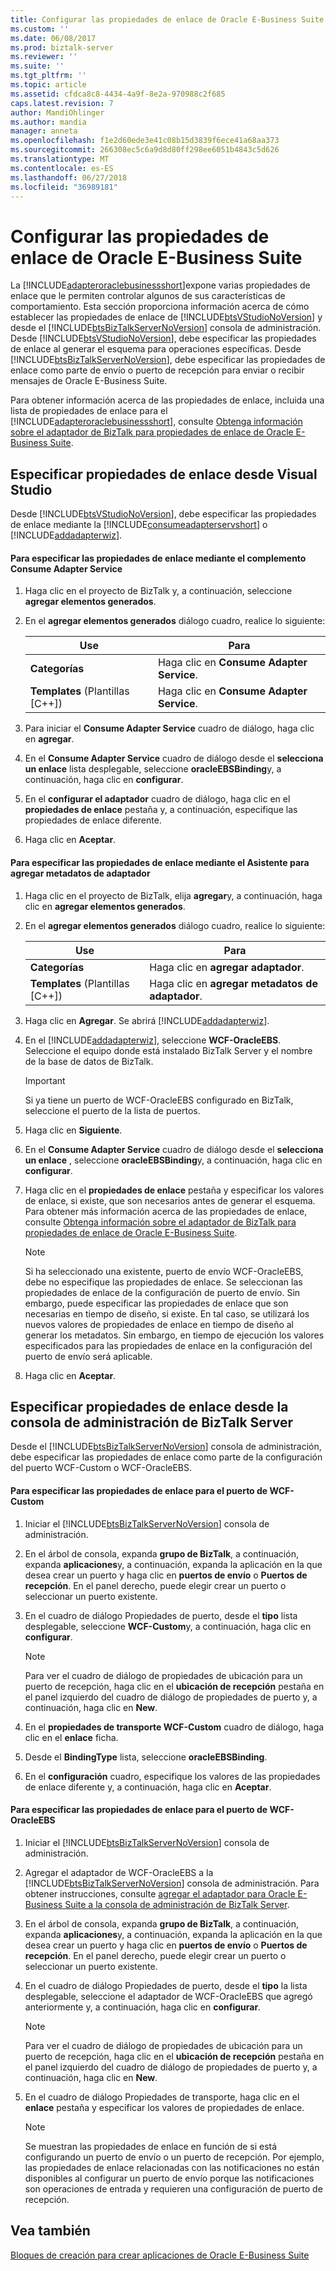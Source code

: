```yaml
---
title: Configurar las propiedades de enlace de Oracle E-Business Suite | Microsoft Docs
ms.custom: ''
ms.date: 06/08/2017
ms.prod: biztalk-server
ms.reviewer: ''
ms.suite: ''
ms.tgt_pltfrm: ''
ms.topic: article
ms.assetid: cfdca8c8-4434-4a9f-8e2a-970988c2f685
caps.latest.revision: 7
author: MandiOhlinger
ms.author: mandia
manager: anneta
ms.openlocfilehash: f1e2d60ede3e41c08b15d3839f6ece41a68aa373
ms.sourcegitcommit: 266308ec5c6a9d8d80ff298ee6051b4843c5d626
ms.translationtype: MT
ms.contentlocale: es-ES
ms.lasthandoff: 06/27/2018
ms.locfileid: "36989181"
---
```

# <a name="configure-the-binding-properties-for-oracle-e-business-suite"></a>Configurar las propiedades de enlace de Oracle E-Business Suite
La [!INCLUDE[adapteroraclebusinessshort](../../includes/adapteroraclebusinessshort-md.md)]expone varias propiedades de enlace que le permiten controlar algunos de sus características de comportamiento. Esta sección proporciona información acerca de cómo establecer las propiedades de enlace de [!INCLUDE[btsVStudioNoVersion](../../includes/btsvstudionoversion-md.md)] y desde el [!INCLUDE[btsBizTalkServerNoVersion](../../includes/btsbiztalkservernoversion-md.md)] consola de administración. Desde [!INCLUDE[btsVStudioNoVersion](../../includes/btsvstudionoversion-md.md)], debe especificar las propiedades de enlace al generar el esquema para operaciones específicas. Desde [!INCLUDE[btsBizTalkServerNoVersion](../../includes/btsbiztalkservernoversion-md.md)], debe especificar las propiedades de enlace como parte de envío o puerto de recepción para enviar o recibir mensajes de Oracle E-Business Suite.  

 Para obtener información acerca de las propiedades de enlace, incluida una lista de propiedades de enlace para el [!INCLUDE[adapteroraclebusinessshort](../../includes/adapteroraclebusinessshort-md.md)], consulte [Obtenga información sobre el adaptador de BizTalk para propiedades de enlace de Oracle E-Business Suite](../../adapters-and-accelerators/adapter-oracle-ebs/read-about-the-biztalk-adapter-for-oracle-e-business-suite-binding-properties.md).  

## <a name="specifying-binding-properties-from-visual-studio"></a>Especificar propiedades de enlace desde Visual Studio  
 Desde [!INCLUDE[btsVStudioNoVersion](../../includes/btsvstudionoversion-md.md)], debe especificar las propiedades de enlace mediante la [!INCLUDE[consumeadapterservshort](../../includes/consumeadapterservshort-md.md)] o [!INCLUDE[addadapterwiz](../../includes/addadapterwiz-md.md)].  

#### <a name="to-specify-binding-properties-using-consume-adapter-service-add-in"></a>Para especificar las propiedades de enlace mediante el complemento Consume Adapter Service  

1.  Haga clic en el proyecto de BizTalk y, a continuación, seleccione **agregar elementos generados**.  

2.  En el **agregar elementos generados** diálogo cuadro, realice lo siguiente:  

    |Use|Para|  
    |--------------|----------------|  
    |**Categorías**|Haga clic en **Consume Adapter Service**.|  
    |**Templates** (Plantillas [C++])|Haga clic en **Consume Adapter Service**.|  

3.  Para iniciar el **Consume Adapter Service** cuadro de diálogo, haga clic en **agregar**.  

4.  En el **Consume Adapter Service** cuadro de diálogo desde el **selecciona un enlace** lista desplegable, seleccione **oracleEBSBinding**y, a continuación, haga clic en **configurar**.  

5.  En el **configurar el adaptador** cuadro de diálogo, haga clic en el **propiedades de enlace** pestaña y, a continuación, especifique las propiedades de enlace diferente.  

6.  Haga clic en **Aceptar**.  

#### <a name="to-specify-binding-properties-using-add-adapter-metadata-wizard"></a>Para especificar las propiedades de enlace mediante el Asistente para agregar metadatos de adaptador  

1. Haga clic en el proyecto de BizTalk, elija **agregar**y, a continuación, haga clic en **agregar elementos generados**.  

2. En el **agregar elementos generados** diálogo cuadro, realice lo siguiente:  


   |    Use    |           Para            |
   |----------------|---------------------------------|
   | **Categorías** |     Haga clic en **agregar adaptador**.      |
   | **Templates** (Plantillas [C++])  | Haga clic en **agregar metadatos de adaptador**. |


3. Haga clic en **Agregar**. Se abrirá [!INCLUDE[addadapterwiz](../../includes/addadapterwiz-md.md)].  

4. En el [!INCLUDE[addadapterwiz](../../includes/addadapterwiz-md.md)], seleccione **WCF-OracleEBS**. Seleccione el equipo donde está instalado BizTalk Server y el nombre de la base de datos de BizTalk.  

   > [!IMPORTANT]
   >  Si ya tiene un puerto de WCF-OracleEBS configurado en BizTalk, seleccione el puerto de la lista de puertos.  

5. Haga clic en **Siguiente**.  

6. En el **Consume Adapter Service** cuadro de diálogo desde el **selecciona un enlace** , seleccione **oracleEBSBinding**y, a continuación, haga clic en **configurar**.  

7. Haga clic en el **propiedades de enlace** pestaña y especificar los valores de enlace, si existe, que son necesarios antes de generar el esquema. Para obtener más información acerca de las propiedades de enlace, consulte [Obtenga información sobre el adaptador de BizTalk para propiedades de enlace de Oracle E-Business Suite](../../adapters-and-accelerators/adapter-oracle-ebs/read-about-the-biztalk-adapter-for-oracle-e-business-suite-binding-properties.md).  

   > [!NOTE]
   >  Si ha seleccionado una existente, puerto de envío WCF-OracleEBS, debe no especifique las propiedades de enlace. Se seleccionan las propiedades de enlace de la configuración de puerto de envío. Sin embargo, puede especificar las propiedades de enlace que son necesarias en tiempo de diseño, si existe. En tal caso, se utilizará los nuevos valores de propiedades de enlace en tiempo de diseño al generar los metadatos. Sin embargo, en tiempo de ejecución los valores especificados para las propiedades de enlace en la configuración del puerto de envío será aplicable.  

8. Haga clic en **Aceptar**.  

## <a name="specifying-binding-properties-from-the-biztalk-server-administration-console"></a>Especificar propiedades de enlace desde la consola de administración de BizTalk Server  
 Desde el [!INCLUDE[btsBizTalkServerNoVersion](../../includes/btsbiztalkservernoversion-md.md)] consola de administración, debe especificar las propiedades de enlace como parte de la configuración del puerto WCF-Custom o WCF-OracleEBS.  

#### <a name="to-specify-binding-properties-for-the-wcf-custom-port"></a>Para especificar las propiedades de enlace para el puerto de WCF-Custom  

1. Iniciar el [!INCLUDE[btsBizTalkServerNoVersion](../../includes/btsbiztalkservernoversion-md.md)] consola de administración.  

2. En el árbol de consola, expanda **grupo de BizTalk**, a continuación, expanda **aplicaciones**y, a continuación, expanda la aplicación en la que desea crear un puerto y haga clic en **puertos de envío** o **Puertos de recepción**. En el panel derecho, puede elegir crear un puerto o seleccionar un puerto existente.  

3. En el cuadro de diálogo Propiedades de puerto, desde el **tipo** lista desplegable, seleccione **WCF-Custom**y, a continuación, haga clic en **configurar**.  

   > [!NOTE]
   >  Para ver el cuadro de diálogo de propiedades de ubicación para un puerto de recepción, haga clic en el **ubicación de recepción** pestaña en el panel izquierdo del cuadro de diálogo de propiedades de puerto y, a continuación, haga clic en **New**.  

4. En el **propiedades de transporte WCF-Custom** cuadro de diálogo, haga clic en el **enlace** ficha.  

5. Desde el **BindingType** lista, seleccione **oracleEBSBinding**.  

6. En el **configuración** cuadro, especifique los valores de las propiedades de enlace diferente y, a continuación, haga clic en **Aceptar**.  

#### <a name="to-specify-binding-properties-for-the-wcf-oracleebs-port"></a>Para especificar las propiedades de enlace para el puerto de WCF-OracleEBS  

1. Iniciar el [!INCLUDE[btsBizTalkServerNoVersion](../../includes/btsbiztalkservernoversion-md.md)] consola de administración.  

2. Agregar el adaptador de WCF-OracleEBS a la [!INCLUDE[btsBizTalkServerNoVersion](../../includes/btsbiztalkservernoversion-md.md)] consola de administración. Para obtener instrucciones, consulte [agregar el adaptador para Oracle E-Business Suite a la consola de administración de BizTalk Server](../../adapters-and-accelerators/adapter-oracle-ebs/add-the-oracle-ebs-adapter-to-biztalk-server-administration-console.md).  

3. En el árbol de consola, expanda **grupo de BizTalk**, a continuación, expanda **aplicaciones**y, a continuación, expanda la aplicación en la que desea crear un puerto y haga clic en **puertos de envío** o **Puertos de recepción**. En el panel derecho, puede elegir crear un puerto o seleccionar un puerto existente.  

4. En el cuadro de diálogo Propiedades de puerto, desde el **tipo** la lista desplegable, seleccione el adaptador de WCF-OracleEBS que agregó anteriormente y, a continuación, haga clic en **configurar**.  

   > [!NOTE]
   >  Para ver el cuadro de diálogo de propiedades de ubicación para un puerto de recepción, haga clic en el **ubicación de recepción** pestaña en el panel izquierdo del cuadro de diálogo de propiedades de puerto y, a continuación, haga clic en **New**.  

5. En el cuadro de diálogo Propiedades de transporte, haga clic en el **enlace** pestaña y especificar los valores de propiedades de enlace.  

   > [!NOTE]
   >  Se muestran las propiedades de enlace en función de si está configurando un puerto de envío o un puerto de recepción. Por ejemplo, las propiedades de enlace relacionadas con las notificaciones no están disponibles al configurar un puerto de envío porque las notificaciones son operaciones de entrada y requieren una configuración de puerto de recepción.  

## <a name="see-also"></a>Vea también  
 [Bloques de creación para crear aplicaciones de Oracle E-Business Suite](../../adapters-and-accelerators/adapter-oracle-ebs/building-blocks-to-create-oracle-e-business-suite-applications.md)